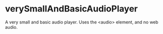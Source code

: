verySmallAndBasicAudioPlayer
============================

A very small and basic audio player. Uses the &lt;audio> element, and no web audio.
